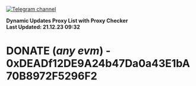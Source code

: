 [![Telegram channel](https://img.shields.io/endpoint?url=https://runkit.io/damiankrawczyk/telegram-badge/branches/master?url=https://t.me/n4z4v0d)](https://t.me/n4z4v0d) 

**Dynamic Updates Proxy List with Proxy Checker**  
**Last Updated: 21.12.23 09:32**

# DONATE (_any evm_) - 0xDEADf12DE9A24b47Da0a43E1bA70B8972F5296F2
